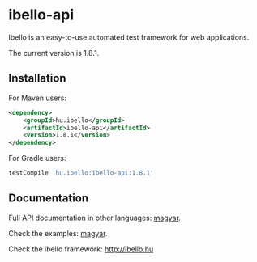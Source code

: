 # ibello-api
Ibello is an easy-to-use automated test framework for web applications.

The current version is 1.8.1.

## Installation

For Maven users:

```xml
<dependency>
    <groupId>hu.ibello</groupId>
    <artifactId>ibello-api</artifactId>
    <version>1.8.1</version>
</dependency>
```

For Gradle users:

```groovy
testCompile 'hu.ibello:ibello-api:1.8.1'
```

## Documentation

Full API documentation in other languages: [magyar](documentation/API.hu.md).

Check the examples: [magyar](documentation/EXAMPLES.hu.md).

Check the ibello framework: http://ibello.hu

